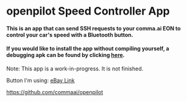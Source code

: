 # openpilot Speed Controller App

#### This is an app that can send SSH requests to your comma.ai EON to control your car's speed with a Bluetooth button.

#### If you would like to install the app without compiling yourself, a debugging apk can be found by clicking [here](https://github.com/ShaneSmiskol/op-speed-controller/blob/master/app-debug.apk?raw=true).

Note: This app is a work-in-progress. It is not finished.

Button I'm using: [eBay Link](https://www.ebay.com/sch/i.html?_from=R40&_trksid=m570.l1313&_nkw=Car+Bluetooth4.0+Media+Button+Music+Steering+Wheel+Control+for+Smartphone&_sacat=0)

https://github.com/commaai/openpilot

